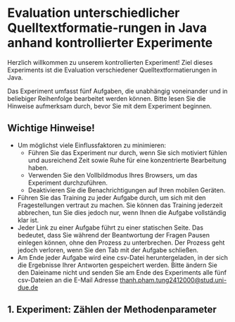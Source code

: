 # Evaluation unterschiedlicher Quelltextformatie-rungen in Java anhand kontrollierter Experimente
Herzlich willkommen zu unserem kontrollierten Experiment! Ziel dieses Experiments ist die Evaluation verschiedener Quelltextformatierungen in Java.

Das Experiment umfasst fünf Aufgaben, die unabhängig voneinander und in beliebiger Reihenfolge bearbeitet werden können. Bitte lesen Sie die Hinweise aufmerksam durch, bevor Sie mit dem Experiment beginnen.

## Wichtige Hinweise!
- Um möglichst viele Einflussfaktoren zu minimieren:
  - Führen Sie das Experiment nur durch, wenn Sie sich motiviert fühlen und ausreichend Zeit sowie Ruhe für eine konzentrierte Bearbeitung haben.
  - Verwenden Sie den Vollbildmodus Ihres Browsers, um das Experiment durchzuführen.
  - Deaktivieren Sie die Benachrichtigungen auf Ihren mobilen Geräten.
- Führen Sie das Training zu jeder Aufgabe durch, um sich mit den Fragestellungen vertraut zu machen. Sie können das Training jederzeit abbrechen, tun Sie dies jedoch nur, wenn Ihnen die Aufgabe vollständig klar ist.
- Jeder Link zu einer Aufgabe führt zu einer statischen Seite. Das bedeutet, dass Sie während der Beantwortung der Fragen Pausen einlegen können, ohne den Prozess zu unterbrechen. Der Prozess geht jedoch verloren, wenn Sie den Tab mit der Aufgabe schließen.
- Am Ende jeder Aufgabe wird eine csv-Datei heruntergeladen, in der sich die Ergebnisse Ihrer Antworten gespeichert werden. Bitte ändern Sie den Daieiname nicht und senden Sie am Ende des Experiments alle fünf csv-Dateien an die E-Mail Adresse thanh.pham.tung2412000@stud.uni-due.de

## 1. Experiment: Zählen der Methodenparameter
